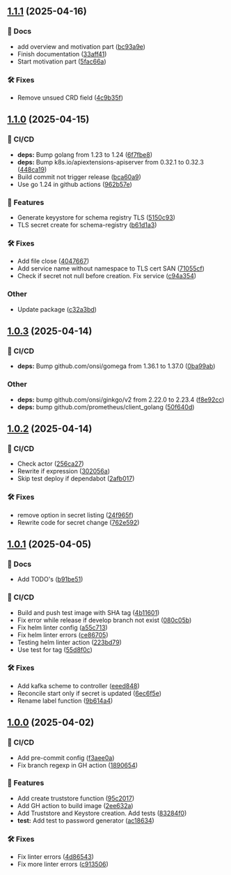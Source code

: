 ## [1.1.1](https://github.com/Randsw/schema-registry-operator-strimzi/compare/1.1.0...1.1.1) (2025-04-16)


### 📔 Docs

* add overview and motivation part ([bc93a9e](https://github.com/Randsw/schema-registry-operator-strimzi/commit/bc93a9e0fe5d39e03065d36b632032167b4fa7e5))
* Finish documentation ([33aff41](https://github.com/Randsw/schema-registry-operator-strimzi/commit/33aff414e8485f1965420adb25184d6493a2bacd))
* Start motivation part ([5fac66a](https://github.com/Randsw/schema-registry-operator-strimzi/commit/5fac66a573ad1145d754955fd786094ec372bd9e))


### 🛠 Fixes

* Remove unsued CRD field ([4c9b35f](https://github.com/Randsw/schema-registry-operator-strimzi/commit/4c9b35f106cbcbd67967f3183fa9b95679efa30f))

## [1.1.0](https://github.com/Randsw/schema-registry-operator-strimzi/compare/1.0.3...1.1.0) (2025-04-15)


### 🦊 CI/CD

* **deps:** Bump golang from 1.23 to 1.24 ([6f7fbe8](https://github.com/Randsw/schema-registry-operator-strimzi/commit/6f7fbe8f4f45a341f5fa1b50002bd388d0c17b53))
* **deps:** Bump k8s.io/apiextensions-apiserver from 0.32.1 to 0.32.3 ([448ca19](https://github.com/Randsw/schema-registry-operator-strimzi/commit/448ca19131a15bb4fef36b86fe095dbe53ff0ba7))
* Build commit not trigger release ([bca60a9](https://github.com/Randsw/schema-registry-operator-strimzi/commit/bca60a9931848c44d709865d636c149289454d78))
* Use go 1.24 in github actions ([962b57e](https://github.com/Randsw/schema-registry-operator-strimzi/commit/962b57e32c3381b3a94f83a7fc51732941dafe68))


### 🚀 Features

* Generate keyystore for schema registry TLS ([5150c93](https://github.com/Randsw/schema-registry-operator-strimzi/commit/5150c93c962c9057cdd7383540e1de6a322524dd))
* TLS secret create for schema-registry ([b61d1a3](https://github.com/Randsw/schema-registry-operator-strimzi/commit/b61d1a306e474ad40c2c68570b4615c8a198a039))


### 🛠 Fixes

* Add file close ([4047667](https://github.com/Randsw/schema-registry-operator-strimzi/commit/40476674c37efc35cba283d0516c82b6ee6cde70))
* Add service name without namespace to TLS cert SAN ([71055cf](https://github.com/Randsw/schema-registry-operator-strimzi/commit/71055cfbebf095fd73b5c410309fbeafafef8434))
* Check if secret not null before creation. Fix service ([c94a354](https://github.com/Randsw/schema-registry-operator-strimzi/commit/c94a35413ca9adfb9d49c978cffa5b30f73288d4))


### Other

* Update package ([c32a3bd](https://github.com/Randsw/schema-registry-operator-strimzi/commit/c32a3bdedf8348d8b358b6be8e0bc35a95ddc374))

## [1.0.3](https://github.com/Randsw/schema-registry-operator-strimzi/compare/1.0.2...1.0.3) (2025-04-14)


### 🦊 CI/CD

* **deps:** Bump github.com/onsi/gomega from 1.36.1 to 1.37.0 ([0ba99ab](https://github.com/Randsw/schema-registry-operator-strimzi/commit/0ba99ab28fc9f14c9e0cf1cbfa4d0cdba43ec51b))


### Other

* **deps:** bump github.com/onsi/ginkgo/v2 from 2.22.0 to 2.23.4 ([f8e92cc](https://github.com/Randsw/schema-registry-operator-strimzi/commit/f8e92cc4f638b4d046358ed418844ac65914c833))
* **deps:** bump github.com/prometheus/client_golang ([50f640d](https://github.com/Randsw/schema-registry-operator-strimzi/commit/50f640d915aac962f9b345fbd617ce47e3046273))

## [1.0.2](https://github.com/Randsw/schema-registry-operator-strimzi/compare/1.0.1...1.0.2) (2025-04-14)


### 🦊 CI/CD

* Check actor ([256ca27](https://github.com/Randsw/schema-registry-operator-strimzi/commit/256ca2753d9c995c73dc8627d25e4a9c31f47154))
* Rewrite if expression ([302056a](https://github.com/Randsw/schema-registry-operator-strimzi/commit/302056af0001663b9ab3a143e1e6973017b4be97))
* Skip test deploy if dependabot ([2afb017](https://github.com/Randsw/schema-registry-operator-strimzi/commit/2afb01708d810b48535cb00609b5fe03c51b8853))


### 🛠 Fixes

* remove option in secret listing ([24f965f](https://github.com/Randsw/schema-registry-operator-strimzi/commit/24f965f0bbff9d609dc795a160f15d84ece3fac5))
* Rewrite code for secret change ([762e592](https://github.com/Randsw/schema-registry-operator-strimzi/commit/762e592e630cfeb7133149a2fcad6650838903c1))

## [1.0.1](https://github.com/Randsw/schema-registry-operator-strimzi/compare/1.0.0...1.0.1) (2025-04-05)


### 📔 Docs

* Add TODO's ([b91be51](https://github.com/Randsw/schema-registry-operator-strimzi/commit/b91be51e7e410dc32f233135afcba953bc43cbec))


### 🦊 CI/CD

* Build and push test image with SHA tag ([4b11601](https://github.com/Randsw/schema-registry-operator-strimzi/commit/4b11601da8abe49e25089d3092ac6db7ce2f8a1f))
* Fix error while release if develop branch not exist ([080c05b](https://github.com/Randsw/schema-registry-operator-strimzi/commit/080c05b009a07ed753cc32c574526307fcbe7104))
* Fix helm linter config ([a55c713](https://github.com/Randsw/schema-registry-operator-strimzi/commit/a55c713577c583168d78d49293446e32bbbe0d60))
* Fix helm linter errors ([ce86705](https://github.com/Randsw/schema-registry-operator-strimzi/commit/ce867057ca029c8da16526bff003f8660b486942))
* Testing helm linter action ([223bd79](https://github.com/Randsw/schema-registry-operator-strimzi/commit/223bd7982e7f58ea10d803f8049ab23fce5bca54))
* Use test for tag ([55d8f0c](https://github.com/Randsw/schema-registry-operator-strimzi/commit/55d8f0c9470e2767b75df93af21b0a7e53a7501c))


### 🛠 Fixes

* Add kafka scheme to controller ([eeed848](https://github.com/Randsw/schema-registry-operator-strimzi/commit/eeed848c22043b2497b827ef0992db3d59e339c1))
* Reconcile start only if secret is updated ([6ec6f5e](https://github.com/Randsw/schema-registry-operator-strimzi/commit/6ec6f5ea6f667f9af1953645de6fbb16256756d2))
* Rename label function ([9b614a4](https://github.com/Randsw/schema-registry-operator-strimzi/commit/9b614a4234594b7187617b7b7f4594b1f9fd80d3))

## [1.0.0](https://github.com/Randsw/schema-registry-operator-strimzi/compare/...1.0.0) (2025-04-02)


### 🦊 CI/CD

* Add pre-commit config ([f3aee0a](https://github.com/Randsw/schema-registry-operator-strimzi/commit/f3aee0af3c67e262371c0c50a8042085aecf464a))
* Fix branch regexp in GH action ([1890654](https://github.com/Randsw/schema-registry-operator-strimzi/commit/1890654f7c2df44c04fe8aa886c449da6995a8df))


### 🚀 Features

* Add create truststore function ([95c2017](https://github.com/Randsw/schema-registry-operator-strimzi/commit/95c201718141877a1abffb80ffcff3f6dc57f520))
* Add GH action to build image ([2ee632a](https://github.com/Randsw/schema-registry-operator-strimzi/commit/2ee632a0566790517f858cc589f2bdcf9c3f83cb))
* Add Truststore and Keystore creation. Add tests ([83284f0](https://github.com/Randsw/schema-registry-operator-strimzi/commit/83284f0f08babd6e4e48351e7154a21daad689f6))
* **test:** Add test to password generator ([ac18634](https://github.com/Randsw/schema-registry-operator-strimzi/commit/ac18634549d1455e321475e04e02e3e0b447e067))


### 🛠 Fixes

* Fix linter errors ([4d86543](https://github.com/Randsw/schema-registry-operator-strimzi/commit/4d865439429d03c84f1c2ea7061836bc3e2deb4e))
* Fix more linter errors ([c913506](https://github.com/Randsw/schema-registry-operator-strimzi/commit/c9135067239982095a69087bfdd9ccb456c4a789))
